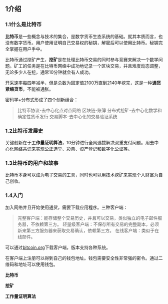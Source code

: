 ## 1介绍
### 1.1什么是比特币
**比特币**是一些概念与技术的集合，是数字货币生态系统的基础。就其本质而言，也没有数字货币。用户使用证明自己交易权的秘钥，解密后可以使用比特币。秘钥完全掌握在用户手中。

比特币通过挖矿产生，**挖矿**是在处理比特币交易的同时参与竞赛来解决一个数学问题。矿工的任务是在比特币网络中成功地记录一个区块交易，并且难度动态调整，无论多少人在挖，通常10分钟就会有人成功。

开采速率每四年减半，但是总数为固定值2100万直到2140年挖完，这是一种**通货紧缩货币**，不能被通胀。

密码学+分布式形成了四个创新组合：
>比特币协议-去中心化点对点网络
>区块链-账簿
>分布式挖矿-去中心化数学和确定性货币发行
>交易脚本-去中心化的交易验证系统

### 1.2比特币发展史
关键创新在于**工作量证明算法**，10分钟进行全网选拔解决双重支付问题。用去中心化网络共识来实现公正选举、彩票、资产登记和数字化公证等。

### 1.3比特币的用户和故事
比特币本身可以成为电子交易的工具，同时也可以用技术挖矿来实现个人财富为自己创收。

### 1.4入门
加入网络并且开始使用通货，需要下载应用程序。三种客户端：
>完整客户端：能存储整个交易历史，并且可以交易，类似独立的电子邮件服务器，不依赖第三方。
>轻量级客户端：不保存所有交易的完整副本，必须新来第三方服务器来获取交易确认，依赖第三方。
>在线客户端：类似于在线邮件。

可以通过[bitcoin.org](https://bitcoin.org/en/)下载客户端，版本支持各种系统。


在客户端上注册可以得到自己的钱包地址。钱包需要安全性非常强的密令。通过二维码和地址可以使用钱包。




**比特币**

**挖矿**

**工作量证明算法**











































